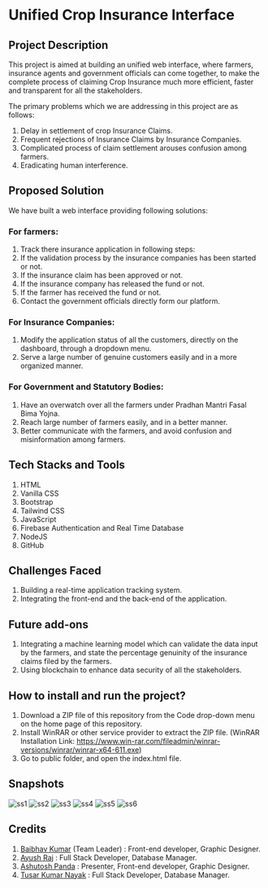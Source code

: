 # Unified Crop Insurance Interface
## Project Description
This project is aimed at building an unified web interface, where farmers, insurance agents and government officials can come together, to make the complete process of claiming Crop Insurance much more efficient, faster and transparent for all the stakeholders.

The primary problems which we are addressing in this project are as follows:
1. Delay in settlement of crop Insurance Claims.
2. Frequent rejections of Insurance Claims by Insurance Companies.
3. Complicated process of claim settlement arouses confusion among farmers.
4. Eradicating human interference.

## Proposed Solution
We have built a web interface providing following solutions:
### For farmers:
1. Track there insurance application in following steps:
  1. If the validation process by the insurance companies has been started or not.
  2. If the insurance claim has been approved or not.
  3. If the insurance company has released the fund or not.
  4. If the farmer has received the fund or not.
2. Contact the government officials directly form our platform.

### For Insurance Companies:
1. Modify the application status of all the customers, directly on the dashboard, through a dropdown menu.
2. Serve a large number of genuine customers easily and in a more organized manner.

### For Government and Statutory Bodies:
1. Have an overwatch over all the farmers under Pradhan Mantri Fasal Bima Yojna.
2. Reach large number of farmers easily, and in a better manner.
3. Better communicate with the farmers, and avoid confusion and misinformation among farmers.

## Tech Stacks and Tools
1. HTML
2. Vanilla CSS
3. Bootstrap
3. Tailwind CSS
4. JavaScript
5. Firebase Authentication and Real Time Database
6. NodeJS
7. GitHub

## Challenges Faced
1. Building a real-time application tracking system.
2. Integrating the front-end and the back-end of the application.

## Future add-ons
1. Integrating a machine learning model which can validate the data input by the farmers, and state the percentage genuinity of the insurance claims filed by the farmers.
2. Using blockchain to enhance data security of all the stakeholders.

## How to install and run the project?
1. Download a ZIP file of this repository from the Code drop-down menu on the home page of this repository.
2. Install WinRAR or other service provider to extract the ZIP file. (WinRAR Installation Link: https://www.win-rar.com/fileadmin/winrar-versions/winrar/winrar-x64-611.exe)
3. Go to public folder, and open the index.html file.

## Snapshots
![ss1](https://user-images.githubusercontent.com/113297899/205116513-3a0a986a-90fb-4471-b2c4-8fab9f3795c1.jpg)
![ss2](https://user-images.githubusercontent.com/113297899/205116499-27344e00-abfb-45ff-956c-3979ca16ccb3.jpg)
![ss3](https://user-images.githubusercontent.com/113297899/205116520-6ee403c8-e929-49e9-a3b3-c9744361b77f.jpg)
![ss4](https://user-images.githubusercontent.com/113297899/205116518-171ecf42-6d8b-4186-a7ec-8c3ebd0f2894.jpg)
![ss5](https://user-images.githubusercontent.com/113297899/205116515-53366a5a-76d7-4c4f-814d-3e006f49e9fd.jpg)
![ss6](https://user-images.githubusercontent.com/113297899/205116526-e8d745e0-3fed-4018-a039-d9b94d6be78a.jpg)

## Credits
1. [Baibhav Kumar](linkedin.com/in/baibhav-kumar-a22403228) (Team Leader) : Front-end developer, Graphic Designer.
2. [Ayush Raj](linkedin.com/in/ayush-raj-652111259) : Full Stack Developer, Database Manager.
3. [Ashutosh Panda](linkedin.com/in/ashutosh-panda-b5b74824b) : Presenter, Front-end developer, Graphic Designer.
4. [Tusar Kumar Nayak](linkedin.com/in/tusar-kumar-nayak-b62735222) : Full Stack Developer, Database Manager.
